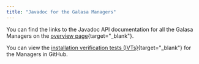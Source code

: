 ```yaml
---
title: "Javadoc for the Galasa Managers"
---
```


You can find the links to the Javadoc API documentation for all the Galasa Managers on the [overview page](https://javadoc.galasa.dev/){target="_blank"}.

You can view the [installation verification tests (IVTs)](https://github.com/galasa-dev/managers/tree/main/galasa-managers-parent){target="_blank"} for the Managers in GitHub.
